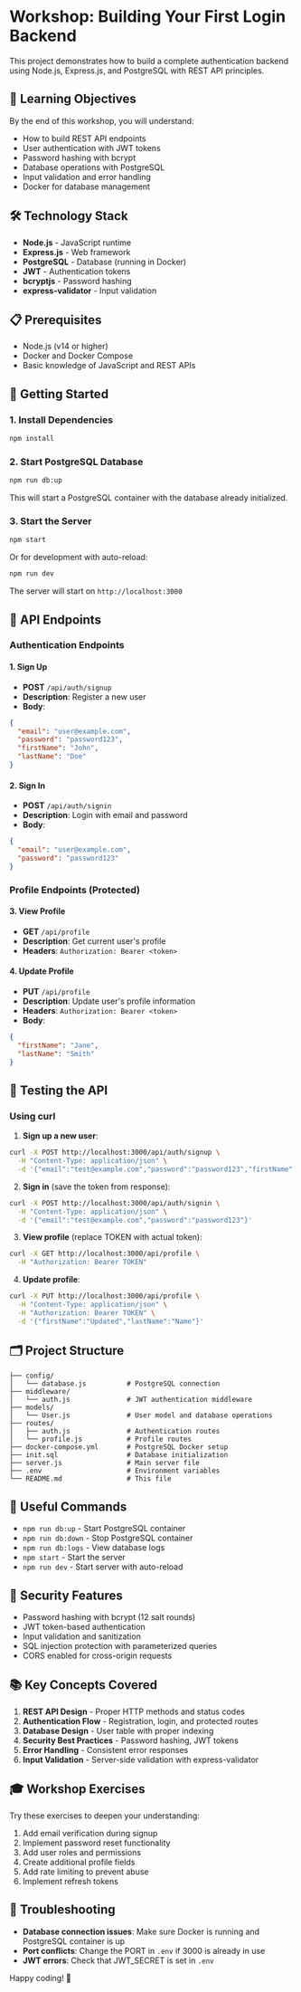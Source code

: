 # Workshop: Building Your First Login Backend

This project demonstrates how to build a complete authentication backend using Node.js, Express.js, and PostgreSQL with REST API principles.

## 🎯 Learning Objectives

By the end of this workshop, you will understand:
- How to build REST API endpoints
- User authentication with JWT tokens
- Password hashing with bcrypt
- Database operations with PostgreSQL
- Input validation and error handling
- Docker for database management

## 🛠 Technology Stack

- **Node.js** - JavaScript runtime
- **Express.js** - Web framework
- **PostgreSQL** - Database (running in Docker)
- **JWT** - Authentication tokens
- **bcryptjs** - Password hashing
- **express-validator** - Input validation

## 📋 Prerequisites

- Node.js (v14 or higher)
- Docker and Docker Compose
- Basic knowledge of JavaScript and REST APIs

## 🚀 Getting Started

### 1. Install Dependencies

```bash
npm install
```

### 2. Start PostgreSQL Database

```bash
npm run db:up
```

This will start a PostgreSQL container with the database already initialized.

### 3. Start the Server

```bash
npm start
```

Or for development with auto-reload:

```bash
npm run dev
```

The server will start on `http://localhost:3000`

## 📡 API Endpoints

### Authentication Endpoints

#### 1. Sign Up
- **POST** `/api/auth/signup`
- **Description**: Register a new user
- **Body**:
```json
{
  "email": "user@example.com",
  "password": "password123",
  "firstName": "John",
  "lastName": "Doe"
}
```

#### 2. Sign In
- **POST** `/api/auth/signin`
- **Description**: Login with email and password
- **Body**:
```json
{
  "email": "user@example.com",
  "password": "password123"
}
```

### Profile Endpoints (Protected)

#### 3. View Profile
- **GET** `/api/profile`
- **Description**: Get current user's profile
- **Headers**: `Authorization: Bearer <token>`

#### 4. Update Profile
- **PUT** `/api/profile`
- **Description**: Update user's profile information
- **Headers**: `Authorization: Bearer <token>`
- **Body**:
```json
{
  "firstName": "Jane",
  "lastName": "Smith"
}
```

## 🧪 Testing the API

### Using curl

1. **Sign up a new user**:
```bash
curl -X POST http://localhost:3000/api/auth/signup \
  -H "Content-Type: application/json" \
  -d '{"email":"test@example.com","password":"password123","firstName":"Test","lastName":"User"}'
```

2. **Sign in** (save the token from response):
```bash
curl -X POST http://localhost:3000/api/auth/signin \
  -H "Content-Type: application/json" \
  -d '{"email":"test@example.com","password":"password123"}'
```

3. **View profile** (replace TOKEN with actual token):
```bash
curl -X GET http://localhost:3000/api/profile \
  -H "Authorization: Bearer TOKEN"
```

4. **Update profile**:
```bash
curl -X PUT http://localhost:3000/api/profile \
  -H "Content-Type: application/json" \
  -H "Authorization: Bearer TOKEN" \
  -d '{"firstName":"Updated","lastName":"Name"}'
```

## 🗂 Project Structure

```
├── config/
│   └── database.js          # PostgreSQL connection
├── middleware/
│   └── auth.js              # JWT authentication middleware
├── models/
│   └── User.js              # User model and database operations
├── routes/
│   ├── auth.js              # Authentication routes
│   └── profile.js           # Profile routes
├── docker-compose.yml       # PostgreSQL Docker setup
├── init.sql                 # Database initialization
├── server.js                # Main server file
├── .env                     # Environment variables
└── README.md                # This file
```

## 🔧 Useful Commands

- `npm run db:up` - Start PostgreSQL container
- `npm run db:down` - Stop PostgreSQL container
- `npm run db:logs` - View database logs
- `npm start` - Start the server
- `npm run dev` - Start server with auto-reload

## 🔐 Security Features

- Password hashing with bcrypt (12 salt rounds)
- JWT token-based authentication
- Input validation and sanitization
- SQL injection protection with parameterized queries
- CORS enabled for cross-origin requests

## 📚 Key Concepts Covered

1. **REST API Design** - Proper HTTP methods and status codes
2. **Authentication Flow** - Registration, login, and protected routes
3. **Database Design** - User table with proper indexing
4. **Security Best Practices** - Password hashing, JWT tokens
5. **Error Handling** - Consistent error responses
6. **Input Validation** - Server-side validation with express-validator

## 🎓 Workshop Exercises

Try these exercises to deepen your understanding:

1. Add email verification during signup
2. Implement password reset functionality
3. Add user roles and permissions
4. Create additional profile fields
5. Add rate limiting to prevent abuse
6. Implement refresh tokens

## 🐛 Troubleshooting

- **Database connection issues**: Make sure Docker is running and PostgreSQL container is up
- **Port conflicts**: Change the PORT in `.env` if 3000 is already in use
- **JWT errors**: Check that JWT_SECRET is set in `.env`

Happy coding! 🚀
